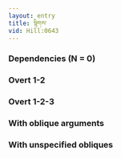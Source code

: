 ```yaml
---
layout: entry
title: སྙིགས་
vid: Hill:0643
---
```

### Dependencies (N = 0)


### Overt 1-2


### Overt 1-2-3


### With oblique arguments


### With unspecified obliques
